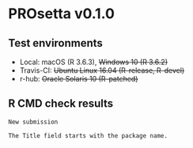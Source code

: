 # PROsetta v0.1.0

## Test environments

* Local: macOS (R 3.6.3), ~~Windows 10 (R 3.6.2)~~
* Travis-CI: ~~Ubuntu Linux 16.04 (R-release, R-devel)~~
* r-hub: ~~Oracle Solaris 10 (R-patched)~~

## R CMD check results

```
New submission

The Title field starts with the package name.
```
